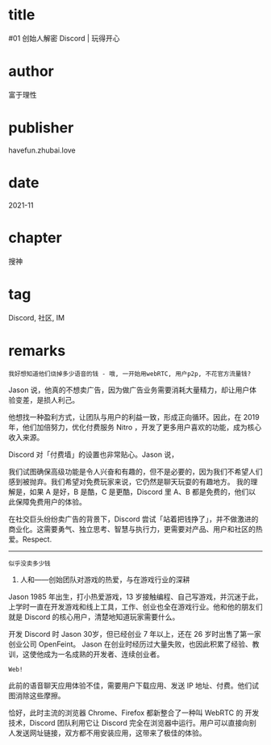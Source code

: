 # title
#01 创始人解密 Discord | 玩得开心

# author
富于理性

# publisher
havefun.zhubai.love

# date
2021-11

# chapter
搜神

# tag
Discord, 社区, IM

# remarks
`我好想知道他们烧掉多少语音的钱 - 哦, 一开始用webRTC, 用户p2p, 不花官方流量钱?`

Jason 说，他真的不想卖广告，因为做广告业务需要消耗大量精力，却让用户体验变差，是损人利己。

他想找一种盈利方式，让团队与用户的利益一致，形成正向循环。因此，在 2019 年，他们加倍努力，优化付费服务 Nitro ，开发了更多用户喜欢的功能，成为核心收入来源。

Discord 对「付费墙」的设置也非常贴心。Jason 说，

我们试图确保高级功能是令人兴奋和有趣的，但不是必要的，因为我们不希望人们感到被抛弃。我们希望对免费玩家来说，它仍然是聊天玩耍的有趣地方。
我的理解是，如果 A 是好，B 是酷，C 是更酷，Discord 里 A、B 都是免费的，他们以此保障免费用户的体验。

在社交巨头纷纷卖广告的背景下，Discord 尝试「站着把钱挣了」，并不做激进的商业化。这需要勇气、独立思考、智慧与执行力，更需要对产品、用户和社区的热爱。Respect.

---

`似乎没卖多少钱`

1. 人和——创始团队对游戏的热爱，与在游戏行业的深耕

Jason 1985 年出生，打小热爱游戏，13 岁接触编程、自己写游戏，并沉迷于此，上学时一直在开发游戏和线上工具，工作、创业也全在游戏行业。他和他的朋友们就是 Discord 的核心用户，清楚地知道玩家需要什么。

开发 Discord 时 Jason 30岁，但已经创业 7 年以上，还在 26 岁时出售了第一家创业公司 OpenFeint。 Jason 在创业时经历过大量失败，也因此积累了经验、教训，这使他成为一名成熟的开发者、连续创业者。

`Web!`

此前的语音聊天应用体验不佳，需要用户下载应用、发送 IP 地址、付费。他们试图消除这些摩擦。

恰好，此时主流的浏览器 Chrome、Firefox 都新整合了一种叫 WebRTC 的 开发技术，Discord 团队利用它让 Discord 完全在浏览器中运行。用户可以直接向别人发送网址链接，双方都不用安装应用，这带来了极佳的体验。

